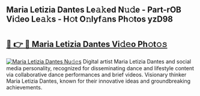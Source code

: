 ## Maria Letizia Dantes Le𝚊𝚔ed N𝚞𝚍e - Part-rOB Vi𝚍eo Le𝚊𝚔s - H𝚘t O𝚗lyf𝚊ns Ph𝚘tos yzD98

# <h2><a href="http://hffc9n.feru.top/?c=Maria+Letizia+Dantes">🔗 👉 🔴 Maria Letizia Dantes Vi𝚍𝚎o Ph𝚘t𝚘𝚜</a></h2>

[![Maria Letizia Dantes Nu𝚍𝚎s](https://i.imgur.com/0TWrTi3.gif)](http://hffc9n.feru.top/?c=Maria+Letizia+Dantes)
Digital artist Maria Letizia Dantes and social media personality, recognized for disseminating dance and lifestyle content via collaborative dance performances and brief videos. Visionary thinker Maria Letizia Dantes, known for their innovative ideas and groundbreaking achievements. 
